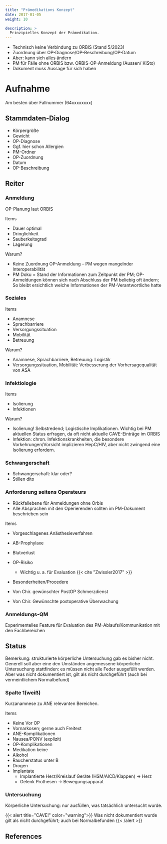 ```yaml
---
title: "Prämedikations Konzept"
date: 2017-01-05
weight: 10

description: >
  Prinzipielles Konzept der Prämedikation.
---
```





* Technisch keine Verbindung zu ORBIS (Stand 5/2023) 
* Zuordnung über OP-Diagnose/OP-Beschreibung/OP-Datum 
* Aber: kann sich alles ändern 
* PM für Fälle ohne ORBIS bzw. ORBIS-OP-Anmeldung (Aussen/ KiSto) 
* Dokument muss Aussage für sich haben 

# Aufnahme 

Am besten über Fallnummer (64xxxxxxxx) 

## Stammdaten-Dialog 
* Körpergröße 
* Gewicht 
* OP-Diagnose 
* Ggf. hier schon Allergien 
* PM-Ordner 
* OP-Zuordnung 
* Datum 
* OP-Beschreibung 

## Reiter 

### Anmeldung 

OP-Planung laut ORBIS 

Items 

* Dauer optimal 
* Dringlichkeit 
* Sauberkeitsgrad 
* Lagerung 

Warum?  

* Keine Zuordnung OP-Anmeldung – PM wegen mangelnder Interoperabilität 
* PM Doku = Stand der Informationen zum Zeitpunkt der PM; OP-Anmeldungen können sich nach Abschluss der PM beliebig oft ändern; So bleibt ersichtlich welche Informationen der PM-Verantwortliche hatte 

### Soziales 

Items 
* Anamnese 
* Sprachbarriere 
* Versorgungssituation 
* Mobilität 
* Betreuung 

Warum? 
* Anamnese, Sprachbarriere, Betreuung: Logistik 
* Versorgungssituation, Mobilität: Verbesserung der Vorhersagequalität von ASA 
### Infektiologie 

Items 
* Isolierung 
* Infektionen 

Warum? 
* Isolierung! Selbstredend; Logistische Implikationen. Wichtig bei PM aktuellen Status erfragen, da oft nicht aktuelle CAVE-Einträge im ORBIS 
* Infektion: chron. Infektionskrankheiten, die besondere Vorkehrungen/Vorsicht implizieren HepC/HIV, aber nicht zwingend eine Isolierung erfordern. 

### Schwangerschaft 

* Schwangerschaft: klar oder? 
* Stillen dito 

### Anforderung seitens Operateurs 

* Rückfallebene für Anmeldungen ohne Orbis 
* Alle Absprachen mit den Operierenden sollten im PM-Dokument beschrieben sein 

Items 

* Vorgeschlagenes Anästhesieverfahren 
* AB-Prophylaxe 
* Blutverlust 
* OP-Risiko 
    * Wichtig u. a. für Evaluation {{< cite "Zwissler2017" >}} 

* Besonderheiten/Procedere 
* Von Chir. gewünschter PostOP Schmerzdienst 
* Von Chir. Gewünschte postoperative Überwachung 

### Anmeldungs-QM 

Experimentelles Feature für Evaluation des PM-Ablaufs/Kommunikation mit den Fachbereichen 

## Status 

Bemerkung: strukturierte körperliche Untersuchung gab es bisher nicht. Generell soll aber eine den Umständen angemessene körperliche Untersuchung stattfinden: es müssen nicht alle Feder ausgefüllt werden. Aber was nicht dokumentiert ist, gilt als nicht durchgeführt (auch bei vermeintlichem Normalbefund) 

### Spalte 1(weiß) 

Kurzanamnese zu ANE relevanten Bereichen. 

Items 
* Keine Vor OP 
* Vornarkosen; gerne auch Freitext 
* ANE-Komplikationen 
* Nausea/PONV (explizit) 
* OP-Komplikationen 
* Medikation keine 
* Alkohol 
* Raucherstatus unter B 
* Drogen 
* Implantate  
    * Implantierte Herz/Kreislauf Geräte (HSM/AICD/Klappen) -> Herz 
    * Gelenk Prothesen -> Bewegungsapparat 

### Untersuchung 

Körperliche Untersuchung: nur ausfüllen, was tatsächlich untersucht wurde. 

{{< alert title="CAVE!" color="warning">}}
Was nicht dokumentiert wurde gilt als nicht durchgeführt; auch bei Normalbefunden 
{{< /alert >}}



## References
